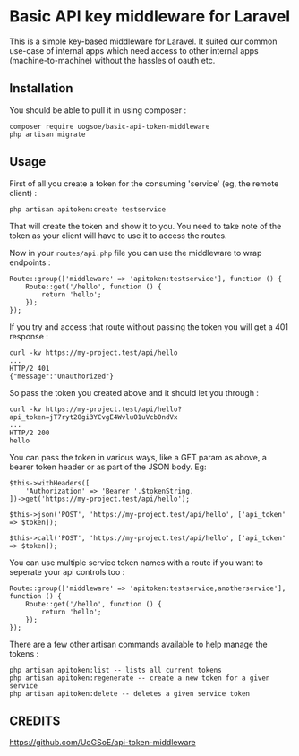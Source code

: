 # Basic API key middleware for Laravel

This is a simple key-based middleware for Laravel.  It suited our common use-case of internal apps which need access to other internal apps (machine-to-machine) without the hassles of oauth etc.

## Installation

You should be able to pull it in using composer :

```
composer require uogsoe/basic-api-token-middleware
php artisan migrate
```

## Usage

First of all you create a token for the consuming 'service' (eg, the remote client) :
```
php artisan apitoken:create testservice
```
That will create the token and show it to you.  You need to take note of the token as your client will have to use it to access the routes.

Now in your `routes/api.php` file you can use the middleware to wrap endpoints :
```
Route::group(['middleware' => 'apitoken:testservice'], function () {
    Route::get('/hello', function () {
        return 'hello';
    });
});
```

If you try and access that route without passing the token you will get a 401 response :
```
curl -kv https://my-project.test/api/hello
...
HTTP/2 401
{"message":"Unauthorized"}
```
So pass the token you created above and it should let you through :
```
curl -kv https://my-project.test/api/hello?api_token=jT7ryt28gi3YCvgE4WvluO1uVcb0ndVx
...
HTTP/2 200
hello
```

You can pass the token in various ways, like a GET param as above, a bearer token header or as part of the JSON body.  Eg:
```
$this->withHeaders([
    'Authorization' => 'Bearer '.$tokenString,
])->get('https://my-project.test/api/hello');

$this->json('POST', 'https://my-project.test/api/hello', ['api_token' => $token]);

$this->call('POST', 'https://my-project.test/api/hello', ['api_token' => $token]);
```

You can use multiple service token names with a route if you want to seperate your api controls too :
```
Route::group(['middleware' => 'apitoken:testservice,anotherservice'], function () {
    Route::get('/hello', function () {
        return 'hello';
    });
});
```

There are a few other artisan commands available to help manage the tokens :
```
php artisan apitoken:list -- lists all current tokens
php artisan apitoken:regenerate -- create a new token for a given service
php artisan apitoken:delete -- deletes a given service token
```

## CREDITS
https://github.com/UoGSoE/api-token-middleware
